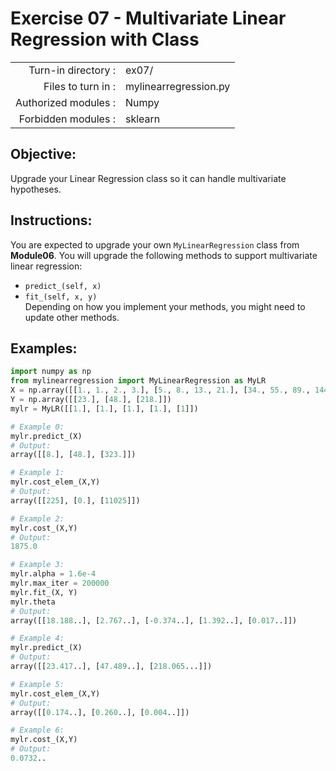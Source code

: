 # Exercise 07 - Multivariate Linear Regression with Class

|                         |                        |
| -----------------------:| ---------------------- |
|   Turn-in directory :   |  ex07/                 |
|   Files to turn in :    |  mylinearregression.py |
|   Authorized modules :  |  Numpy                 |
|   Forbidden modules :   |  sklearn               |

## Objective: 
Upgrade your Linear Regression class so it can handle multivariate hypotheses.

## Instructions:
You are expected to upgrade your own `MyLinearRegression` class from **Module06**. You will upgrade the following methods to support multivariate linear regression:
- `predict_(self, x)` 
- `fit_(self, x, y)`   
Depending on how you implement your methods, you might need to update other methods.
## Examples:
```python
import numpy as np
from mylinearregression import MyLinearRegression as MyLR
X = np.array([[1., 1., 2., 3.], [5., 8., 13., 21.], [34., 55., 89., 144.]])
Y = np.array([[23.], [48.], [218.]])
mylr = MyLR([[1.], [1.], [1.], [1.], [1]])

# Example 0:
mylr.predict_(X)
# Output:
array([[8.], [48.], [323.]])

# Example 1:
mylr.cost_elem_(X,Y)
# Output:
array([[225], [0.], [11025]])

# Example 2:
mylr.cost_(X,Y)
# Output:
1875.0

# Example 3:
mylr.alpha = 1.6e-4
mylr.max_iter = 200000
mylr.fit_(X, Y)
mylr.theta
# Output:
array([[18.188..], [2.767..], [-0.374..], [1.392..], [0.017..]])

# Example 4:
mylr.predict_(X)
# Output:
array([[23.417..], [47.489..], [218.065...]])

# Example 5:
mylr.cost_elem_(X,Y)
# Output:
array([[0.174..], [0.260..], [0.004..]])

# Example 6:
mylr.cost_(X,Y)
# Output:
0.0732..
```